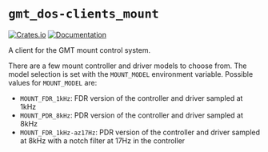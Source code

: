# `gmt_dos-clients_mount`

[![Crates.io](https://img.shields.io/crates/v/gmt_dos-clients_mount.svg)](https://crates.io/crates/gmt_dos-clients_mount)
[![Documentation](https://docs.rs/gmt_dos-clients_mount/badge.svg)](https://docs.rs/gmt_dos-clients_mount/)

A client for the GMT mount control system.

There are a few mount controller and driver models to choose from.
The model selection is set with the `MOUNT_MODEL` environment variable.
Possible values for `MOUNT_MODEL` are:
 * `MOUNT_FDR_1kHz`: FDR version of the controller and driver sampled at 1kHz
 * `MOUNT_PDR_8kHz`: PDR version of the controller and driver sampled at 8kHz
 * `MOUNT_FDR_1kHz-az17Hz`: PDR version of the controller and driver sampled at 8kHz with a notch filter at 17Hz in the controller